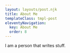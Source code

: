 ```yaml
---
layout: layouts/post.njk
title: About Me
templateClass: tmpl-post
eleventyNavigation:
  key: About Me
  order: 8
---
```


I am a person that writes stuff.
